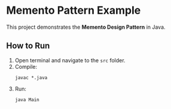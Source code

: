 # Memento Pattern Example

This project demonstrates the **Memento Design Pattern** in Java.

## How to Run
1. Open terminal and navigate to the `src` folder.
2. Compile:
   ```
   javac *.java
   ```
3. Run:
   ```
   java Main
   ```
